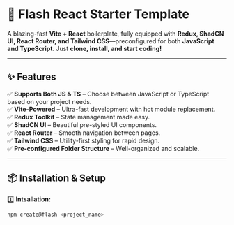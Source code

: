 # 🚀 Flash React Starter Template  

A blazing-fast **Vite + React** boilerplate, fully equipped with **Redux, ShadCN UI, React Router, and Tailwind CSS**—preconfigured for both **JavaScript and TypeScript**. Just **clone, install, and start coding!**  

---

## ✨ Features  
✅ **Supports Both JS & TS** – Choose between JavaScript or TypeScript based on your project needs.  
✅ **Vite-Powered** – Ultra-fast development with hot module replacement.  
✅ **Redux Toolkit** – State management made easy.  
✅ **ShadCN UI** – Beautiful pre-styled UI components.  
✅ **React Router** – Smooth navigation between pages.  
✅ **Tailwind CSS** – Utility-first styling for rapid design.  
✅ **Pre-configured Folder Structure** – Well-organized and scalable.  

---

## 📦 Installation & Setup  

1️⃣ **Intsallation:**  
```sh
npm create@flash <project_name>

```
